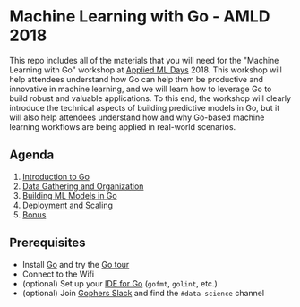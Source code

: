 # Machine Learning with Go - AMLD 2018

This repo includes all of the materials that you will need for the "Machine Learning with Go" workshop at [Applied ML Days](https://www.appliedmldays.org/) 2018.  This workshop will help attendees understand how Go can help them be productive and innovative in machine learning, and we will learn how to leverage Go to build robust and valuable applications. To this end, the workshop will clearly introduce the technical aspects of building predictive models in Go, but it will also help attendees understand how and why Go-based machine learning workflows are being applied in real-world scenarios.

## Agenda

1. [Introduction to Go](introduction_to_go)
2. [Data Gathering and Organization](data_gathering_organization)
3. [Building ML Models in Go](building_models)
4. [Deployment and Scaling](deploy_scale)
5. [Bonus](bonus)

## Prerequisites

- Install [Go](https://golang.org/doc/install) and try the [Go tour](https://tour.golang.org/welcome/1)
- Connect to the Wifi
- (optional) Set up your [IDE for Go](https://github.com/ardanlabs/gotraining#editors) (`gofmt`, `golint`, etc.)
- (optional) Join [Gophers Slack](https://invite.slack.golangbridge.org/) and find the `#data-science` channel

